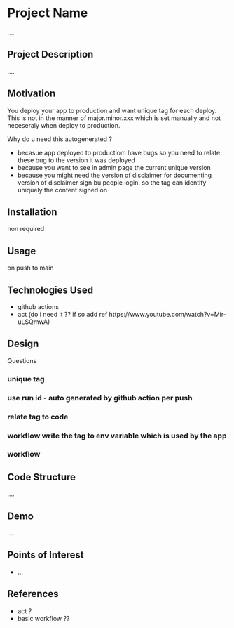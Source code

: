 <h1>Project Name</h1>
....



<h2>Project Description</h2>
....

<h2>Motivation</h2>
You deploy your app to production and want unique tag for each deploy. This is not in the manner of major.minor.xxx which is set manually and not neceseraly when deploy to production.

Why do u need this autogenerated ?
- becasue app deployed to productiom have bugs so you need to relate these bug to the version it was deployed
- because you want to see in admin page the current unique version
- because you might need the version of disclaimer for documenting version of disclaimer sign bu people login. so the tag can identify uniquely the content signed on

<h2>Installation</h2>
non required


<h2>Usage</h2>
on push to main 


<h2>Technologies Used</h2>
<ul>
<li>github actions</li>
<li>act (do i need it ?? if so add ref https://www.youtube.com/watch?v=Mir-uLSQmwA)</li>
</ul>


<h2>Design</h2>
Questions

<h3>unique tag<h3>
use run id - auto generated by github action per push

<h3>relate tag to code<h3>
workflow write the tag to env variable which is used by the app

<h3>workflow<h3>


<h2>Code Structure</h2>
....

<h2>Demo</h2>
....

<h2>Points of Interest</h2>
<ul>
    <li>...</li>
   
</ul>

<h2>References</h2>
<ul>
    <li>act ?</li>
   <li>basic workflow ??</li>
</ul>

